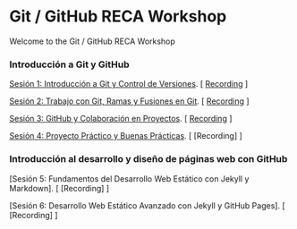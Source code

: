 # Git / GitHub RECA Workshop

Welcome to the Git / GitHub RECA Workshop

### Introducción a Git y GitHub

[Sesión 1: Introducción a Git y Control de Versiones](https://docs.google.com/presentation/d/1s_evivUa4Mas7yB1pwPr2XDAIrOHNHeEmvrNrQydbYA/edit?usp=sharing). [ [Recording](https://drive.google.com/file/d/1JuWw30BLpeCyq0KAlGDC6G5d6d1bWoQ5/view?usp=sharing) ]

[Sesión 2: Trabajo con Git, Ramas y Fusiones en Git](https://docs.google.com/presentation/d/1zFUvLAQmnspy1pJ0Ca6KEkV9r1q05ARXWaQ85TNbzkY/edit?usp=sharing). [ [Recording](https://drive.google.com/file/d/1JiREBs6GMjmh1CNc7u1i_rQsKnB8t3rg/view?usp=sharing)  ]
 
[Sesión 3: GitHub y Colaboración en Proyectos](https://docs.google.com/presentation/d/1acRGoaexMfWMCGj5Rzpwy2sWK14cFcuL_teNk4v2rWQ/edit?usp=sharing). [ [Recording](https://drive.google.com/file/d/1V0-wvGWxH_Aj9XpSxytQlQkBPNx8tioz/view?usp=sharing) ]

[Sesión 4: Proyecto Práctico y Buenas Prácticas](https://docs.google.com/presentation/d/1rCYnf3rP4yu47jKye9E2nTybEwBlTCJWOueF6lo4qFw/edit?usp=sharing). [ [Recording] ]



### Introducción al desarrollo y diseño de páginas web con GitHub

[Sesión 5: Fundamentos del Desarrollo Web Estático con Jekyll y Markdown]. [ [Recording] ]

[Sesión 6: Desarrollo Web Estático Avanzado con Jekyll y GitHub Pages]. [ [Recording] ]


